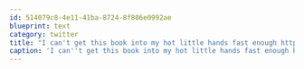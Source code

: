```yaml
---
id: 514079c8-4e11-41ba-8724-8f806e0992ae
blueprint: text
category: twitter
title: "I can't get this book into my hot little hands fast enough http://bit.ly/hcpuGM #EvilPlans"
caption: 'I can''t get this book into my hot little hands fast enough http://bit.ly/hcpuGM <span class="hashtag hashtag_local">#<a href="http://tweettemp.darylchymko.ca/?tag=evilplans">EvilPlans</a>'
---
```

